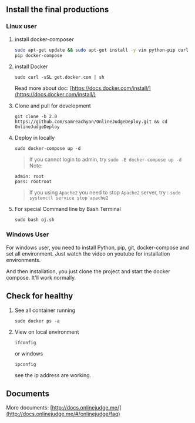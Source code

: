 ## Install the final productions

### Linux user

1. install docker-composer

    ```bash
    sudo apt-get update && sudo apt-get install -y vim python-pip curl git
    pip docker-compose
    ```

2. install  Docker 
 
    ```
    sudo curl -sSL get.docker.com | sh
   ``` 
    Read more about doc: [https://docs.docker.com/install/](https://docs.docker.com/install/)

3. Clone and pull for development

    ```
    git clone -b 2.0 https://github.com/samreachyan/OnlineJudgeDeploy.git && cd OnlineJudgeDeploy
    ```

4. Deploy in locally 

    ```
    sudo docker-compose up -d
    ```
    > If you cannot login to admin, try `sudo -E docker-compose up -d`
    Note: 
    ```
    admin: root
    pass: rootroot
    ```
    > If you using `Apache2` you need to stop `Apache2` server, try : `sudo systemctl service stop apache2`

5. For special Command line by Bash Terminal
    ```
    sudo bash oj.sh
    ```
### Windows User

For windows user, you need to install Python, pip, git, docker-compose and set all environment. Just watch the video on youtube for installation environments.

And then installation, you just clone the project and start the docker compose. It'll work normally.

## Check for healthy

1. See all container running
    ```
    sudo docker ps -a
    ```

2. View on local environment
    ```
    ifconfig
    ```
    or windows
    ```
    ipconfig
    ```

    see the ip address are working.
## Documents

More documents: [http://docs.onlinejudge.me/](http://docs.onlinejudge.me/#/onlinejudge/faq)
